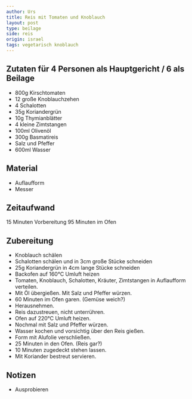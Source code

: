 ```yaml
---
author: Urs
title: Reis mit Tomaten und Knoblauch
layout: post
type: beilage
side: reis
origin: israel
tags: vegetarisch knoblauch
---
```

## Zutaten für 4 Personen als Hauptgericht / 6 als Beilage
 * 800g Kirschtomaten
 * 12 große Knoblauchzehen
 * 4 Schalotten
 * 35g Koriandergrün
 * 10g Thymianblätter
 * 4 kleine Zimtstangen
 * 100ml Olivenöl
 * 300g Basmatireis
 * Salz und Pfeffer
 * 600ml Wasser

## Material
 * Auflaufform
 * Messer

## Zeitaufwand
 15 Minuten Vorbereitung
 95 Minuten im Ofen

## Zubereitung
 * Knoblauch schälen
 * Schalotten schälen und in 3cm große Stücke schneiden
 * 25g Koriandergrün in 4cm lange Stücke schneiden
 * Backofen auf 160°C Umluft heizen
 * Tomaten, Knoblauch, Schalotten, Kräuter, Zimtstangen in Auflaufform verteilen.
 * Mit Öl übergießen. Mit Salz und Pfeffer würzen.
 * 60 Minuten im Ofen garen. (Gemüse weich?)
 * Herausnehmen.
 * Reis dazustreuen, nicht unterrühren.
 * Ofen auf 220°C Umluft heizen.
 * Nochmal mit Salz und Pfeffer würzen.
 * Wasser kochen und vorsichtig über den Reis gießen.
 * Form mit Alufolie verschließen.
 * 25 Minuten in den Ofen. (Reis gar?)
 * 10 Minuten zugedeckt stehen lassen.
 * Mit Koriander bestreut servieren.


## Notizen
 * Ausprobieren
